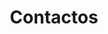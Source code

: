 ---
title: "Contactos"
description : "this is a meta description"

contacts:
  title : "Contactos"
  mobile : "963852741"
  email : "meltek3d@email.com" #FIXME
  location : "Algarve, Portugal" #TODO Review Algarve?
  content : 
  social :
    enable: false #TODO true when we have social media
    title: "Visite-nos nas redes sociais"
    networks:
      facebook:
        text: "facebook.com/Meltek3D"
        icon: "tf-ion-social-facebook"
        link: "https://www.facebook.com"
      #instagram:
      #  text: "instagram.com/Meltek3D"
      #  icon: "tf-ion-social-instagram"
      #  link: "https://www.instagram.com/"
      #linkedin:
      #  text: "linkedin.com/Meltek3D"
      #  icon: "tf-ion-social-linkedin"
      #  link: "https://www.linkedin.com"

opennig_hour:
  title : "Horário de Atendimento"
  day_time:
    - "Segunda a Sábado: 9:00 – 19:00"


enable_form : false

draft: false
---